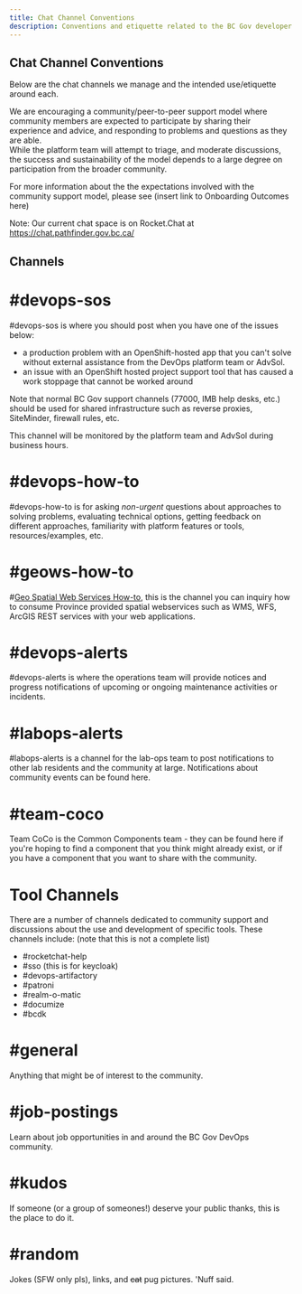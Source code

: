 ```yaml
---
title: Chat Channel Conventions
description: Conventions and etiquette related to the BC Gov developer chat platform. 
---
```

## Chat Channel Conventions
Below are the chat channels we manage and the intended use/etiquette around each.

We are encouraging a community/peer-to-peer support model where community members are expected to participate by sharing their experience and advice, and responding to problems and questions as they are able.  
While the platform team will attempt to triage, and moderate discussions, the success and sustainability of the model depends to a large degree on participation from the broader community.

For more information about the the expectations involved with the community support model, please see (insert link to Onboarding Outcomes here)

Note: Our current chat space is on Rocket.Chat at https://chat.pathfinder.gov.bc.ca/

## Channels

# \#devops-sos
\#devops-sos is where you should post when you have one of the issues below:

 * a production problem with an OpenShift-hosted app that you can't solve without external assistance from the DevOps platform team or AdvSol.
 * an issue with an OpenShift hosted project support tool that has caused a work stoppage that cannot be worked around

Note that normal BC Gov support channels (77000, IMB help desks, etc.) should be used for shared infrastructure such as reverse proxies, SiteMinder, firewall rules, etc.

This channel will be monitored by the platform team and AdvSol during business hours.     

# \#devops-how-to

\#devops-how-to is for asking *non-urgent* questions about approaches to solving problems, evaluating technical options, getting feedback on different approaches, familiarity with platform features or tools, resources/examples, etc. 

# \#geows-how-to

\#[Geo Spatial Web Services How-to](https://chat.pathfinder.gov.bc.ca/channel/geows-how-to), this is the channel you can inquiry how to consume Province provided spatial webservices such as WMS, WFS, ArcGIS REST services with your web applications.

# \#devops-alerts

\#devops-alerts is where the operations team will provide notices and progress notifications of upcoming or ongoing maintenance activities or incidents.  

# \#labops-alerts

\#labops-alerts is a channel for the lab-ops team to post notifications to other lab residents and the community at large.
Notifications about community events can be found here.

# \#team-coco

Team CoCo is the Common Components team - they can be found here if you're hoping to find a component that you think might already exist, or if you have a component that you want to share with the community.
 
# Tool Channels

There are a number of channels dedicated to community support and discussions about the use and development of specific tools.
These channels include: (note that this is not a complete list)
* \#rocketchat-help
* \#sso (this is for keycloak)
* \#devops-artifactory
* \#patroni
* \#realm-o-matic
* \#documize
* \#bcdk
 
# \#general

Anything that might be of interest to the community.

# \#job-postings

Learn about job opportunities in and around the BC Gov DevOps community.

# \#kudos

If someone (or a group of someones!) deserve your public thanks, this is the place to do it.

# \#random 

Jokes (SFW only pls), links, and ~~cat~~ pug pictures. 'Nuff said.
